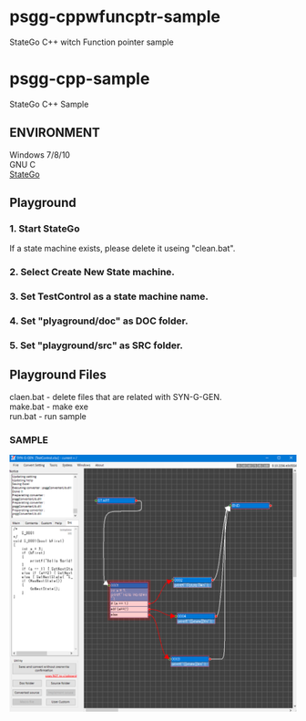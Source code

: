 # psgg-cppwfuncptr-sample
StateGo C++ witch Function pointer sample

# psgg-cpp-sample
StateGo C++ Sample

## ENVIRONMENT

Windows 7/8/10  
GNU C  
[StateGo](https://statego.programanic.com/index-e.html)

## Playground

### 1. Start StateGo

If a state machine exists, please delete it useing "clean.bat".

### 2. Select Create New State machine.

### 3. Set TestControl as a state machine name.

### 4. Set "plyaground/doc"  as DOC folder.

### 5. Set "playground/src" as SRC folder.

## Playground Files

claen.bat - delete files that are related with SYN-G-GEN.  
make.bat  - make exe  
run.bat   - run sample  

### SAMPLE

![](https://raw.githubusercontent.com/NNNIC/psgg-cpp-sample/master/wiki/sample.png)


